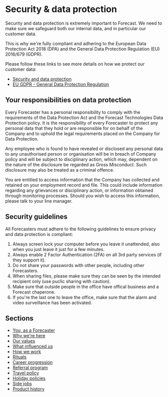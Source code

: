 # Security & data protection

Security and data protection is extremely important to Forecast. We need to make sure we safeguard both our internal data, and in particular our customer data.

This is why we're fully compliant and adhering to the European Data Protection Act 2018 (DPA) and the General Data Protection Regulation (EU) 2016/679 (GDPR).

Please follow these links to see more details on how we protect our customer data:

* [Security and data protection](https://www.forecast.app/security)
* [EU GDPR - General Data Protection Regulation](https://www.forecast.app/gdpr)

## Your responsibilities on data protection
Every Forecaster has a personal responsibility to comply with the requirements of the Data Protection Act and the Forecast Technologies Data Protection policy. It is the responsibility of every Forecaster to protect any personal data that they hold or are responsible for on behalf of the Company and to uphold the legal requirements placed on the Company for Data Protection. 

Any employee who is found to have revealed or disclosed any personal data to any unauthorised person or organisation will be in breach of Company policy and will be subject to disciplinary action, which may, dependent on the nature of the disclosure be regarded as Gross Misconduct. Such disclosure may also be treated as a criminal offence.

You are entitled to access information that the Company has collected and retained on your employment record and file. This could include information regarding any grievances or disciplinary action, or information obtained through monitoring processes. Should you wish to access this information, please talk to your line manager.

## Security guidelines

All Forecasters must adhere to the following guidelines to ensure privacy and data protection is compliant:

1. Always screen lock your computer before you leave it unattended, also when you just leave it just for a few minutes.
1. Always enable 2 Factor Authentication (2FA) on all 3rd party services (if they support it).
1. Do not share your passwords with other people, including other Forecasters.
1. When sharing files, please make sure they can be seen by the intended recipient only (use puclic sharing with caution).
1. Make sure that outside people in the office have offical business and a Forecast chaperone.
1. If you're the last one to leave the office, make sure that the alarm and video surveillance has been activated.

## Sections
* [You, as a Forecaster](you-as-a-forecaster.md)
* [Why we're here](why-we-are-here.md)
* [Our values](our-values.md)
* [What influenced us](what-influenced-us.md)
* [How we work](how-we-work.md)
* [Rituals](rituals.md)
* [Career progression](career-progression.md)
* [Referral program](referral-program.md)
* [Travel policy](travel-policy.md)
* [Holiday policies](holiday-policies.md)
* [Side jobs](side-jobs.md)
* [Product history](product-history.md)
